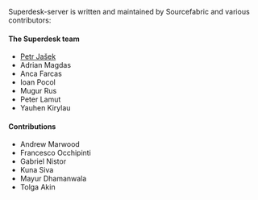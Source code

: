 Superdesk-server is written and maintained by Sourcefabric and
various contributors:

#### The Superdesk team

- [Petr Jašek](mailto:petr.jasek@sourcefabric.org)
- Adrian Magdas
- Anca Farcas
- Ioan Pocol
- Mugur Rus
- Peter Lamut
- Yauhen Kirylau

#### Contributions

- Andrew Marwood
- Francesco Occhipinti
- Gabriel Nistor
- Kuna Siva
- Mayur Dhamanwala
- Tolga Akin
